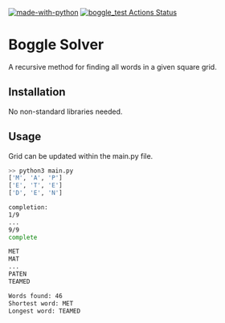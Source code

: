 [![made-with-python](https://img.shields.io/badge/Made%20with-Python-1f425f.svg)](https://www.python.org/)   [![boggle_test Actions Status](https://github.com/euanacampbell/boggle_solver/workflows/boggle_test/badge.svg)](https://github.com/euanacampbell/boggle_solver/actions)

# Boggle Solver

A recursive method for finding all words in a given square grid.

## Installation

No non-standard libraries needed.

## Usage
Grid can be updated within the main.py file.

```bash
>> python3 main.py
['M', 'A', 'P']
['E', 'T', 'E']
['D', 'E', 'N']

completion:
1/9
...
9/9
complete

MET
MAT
...
PATEN
TEAMED

Words found: 46
Shortest word: MET
Longest word: TEAMED
```
